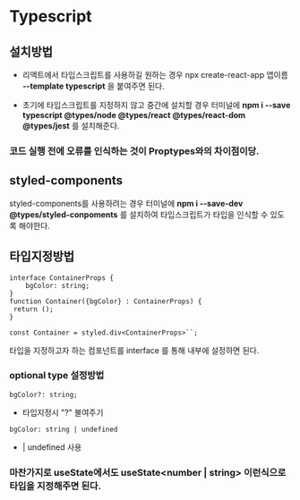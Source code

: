 # Typescript

## 설치방법

- 리액트에서 타입스크립트를 사용하길 원하는 경우 npx create-react-app 앱이름 **--template typescript** 을 붙여주면 된다.

- 초기에 타입스크립트를 지정하지 않고 중간에 설치할 경우 터미널에
**npm i --save typescript @types/node @types/react @types/react-dom @types/jest** 를 설치해준다.

### 코드 실행 전에 오류를 인식하는 것이 Proptypes와의 차이점이당.

## styled-components 

styled-components를 사용하려는 경우 터미널에 **npm i --save-dev @types/styled-conpoments** 를 설치하여 타입스크립트가 타입을 인식할 수 있도록 해야한다.


## 타입지정방법

```
interface ContainerProps {
	bgColor: string;
}
function Container({bgColor} : ContainerProps) {
 return ();
}

const Container = styled.div<ContainerProps>``;
```
타입을 지정하고자 하는 컴포넌트를 interface 를 통해 내부에 설정하면 된다.

### optional type 설정방법

```
bgColor?: string;
```
- 타입지정시 "?" 불여주기 
```
bgColor: string | undefined
```
- | undefined 사용

### 마찬가지로 useState에서도 **useState<number | string>** 이런식으로 타입을 지정해주면 된다.

